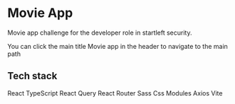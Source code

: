 # Movie App

Movie app challenge for the developer role in startleft security.

You can click the main title Movie app in the header to navigate to the main path

## Tech stack

React
TypeScript
React Query
React Router
Sass
Css Modules
Axios
Vite
